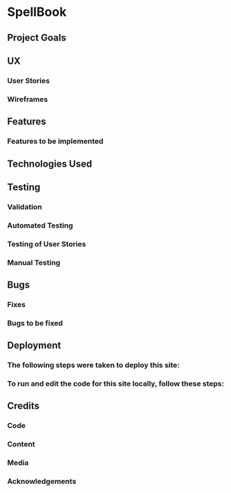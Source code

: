 # SpellBook
## Project Goals

## UX
### User Stories
### Wireframes

## Features
### Features to be implemented

## Technologies Used

## Testing
### Validation
### Automated Testing
### Testing of User Stories
### Manual Testing

## Bugs
### Fixes
### Bugs to be fixed

## Deployment
### The following steps were taken to deploy this site:
### To run and edit the code for this site locally, follow these steps:

## Credits
### Code
### Content
### Media
### Acknowledgements